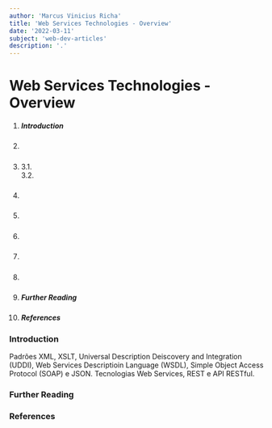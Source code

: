 ```yaml
---
author: 'Marcus Vinicius Richa'
title: 'Web Services Technologies - Overview'
date: '2022-03-11'
subject: 'web-dev-articles'
description: '.'
---
```


# Web Services Technologies - Overview

1. ##### Introduction  
2. #####  
3. #####   
	3.1.	
	3.2.
4. ##### 
5. ##### 
6. ##### 
7. ##### 
8. ##### 
9. ##### Further Reading
10. ##### References

### Introduction













Padrões XML, XSLT, Universal Description Deiscovery and Integration (UDDI), Web Services Descriptioin Language (WSDL), Simple Object Access Protocol (SOAP) e JSON.
Tecnologias Web Services, REST e API RESTful.

### Further Reading

[]()

### References


[]()

[]()

[]()



